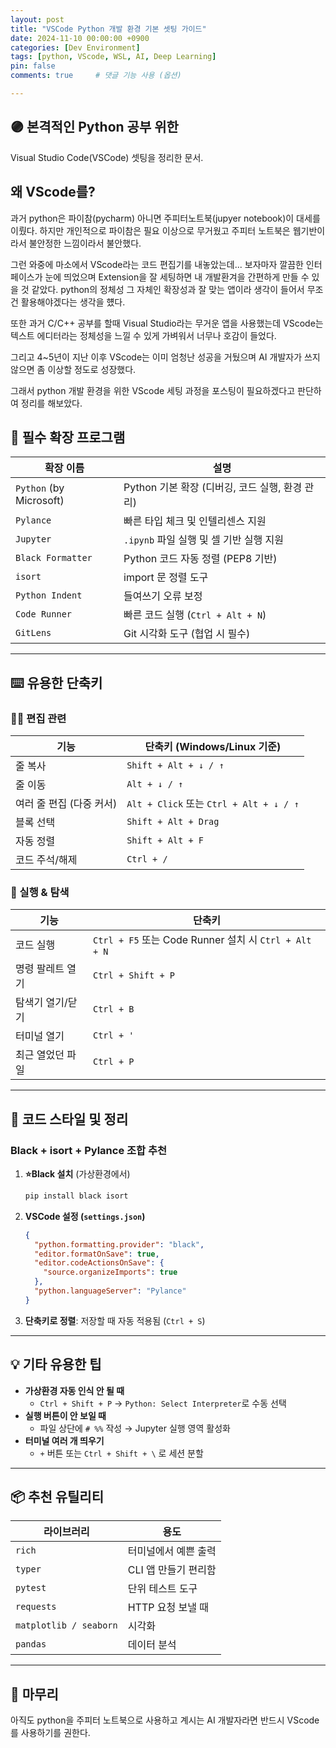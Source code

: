 ```yaml
---
layout: post
title: "VSCode Python 개발 환경 기본 셋팅 가이드"
date: 2024-11-10 00:00:00 +0900
categories: [Dev Environment]
tags: [python, VScode, WSL, AI, Deep Learning]
pin: false
comments: true     # 댓글 기능 사용 (옵션)

---
```

## 🟣 본격적인 Python 공부 위한
Visual Studio Code(VSCode) 셋팅을 정리한 문서.

## 왜 VScode를?
과거 python은 파이참(pycharm) 아니면 주피터노트북(jupyer notebook)이 대세를 이뤘다. 하지만 개인적으로 파이참은 필요 이상으로 무거웠고 주피터 노트북은 웹기반이라서 불안정한 느낌이라서 불안했다.

그런 와중에 마소에서 VScode라는 코드 편집기를 내놓았는데... 보자마자 깔끔한 인터페이스가 눈에 띄었으며 Extension을 잘 세팅하면 내 개발환겨을 간편하게 만들 수 있을 것 같았다. python의 정체성 그 자체인 확장성과 잘 맞는 앱이라 생각이 들어서 무조건 활용해야겠다는 생각을 헀다.

또한 과거 C/C++ 공부를 할때 Visual Studio라는 무거운 앱을 사용했는데 VScode는 텍스트 에디터라는 정체성을 느낄 수 있게 가벼워서 너무나 호감이 들었다.

그리고 4~5년이 지난 이후 VScode는 이미 엄청난 성공을 거뒀으며 AI 개발자가 쓰지 않으면 좀 이상할 정도로 성장했다.

그래서 python 개발 환경을 위한 VScode 세팅 과정을 포스팅이 필요하겠다고 판단하여 정리를 해보았다.


## 🔧 필수 확장 프로그램

| 확장 이름 | 설명 |
|----------|------|
| `Python` (by Microsoft) | Python 기본 확장 (디버깅, 코드 실행, 환경 관리) |
| `Pylance` | 빠른 타입 체크 및 인텔리센스 지원 |
| `Jupyter` | `.ipynb` 파일 실행 및 셀 기반 실행 지원 |
| `Black Formatter` | Python 코드 자동 정렬 (PEP8 기반) |
| `isort` | import 문 정렬 도구 |
| `Python Indent` | 들여쓰기 오류 보정 |
| `Code Runner` | 빠른 코드 실행 (`Ctrl + Alt + N`) |
| `GitLens` | Git 시각화 도구 (협업 시 필수) |

---

## ⌨️ 유용한 단축키

### 🧑‍💻 편집 관련

| 기능 | 단축키 (Windows/Linux 기준) |
|------|-----------------------------|
| 줄 복사 | `Shift + Alt + ↓ / ↑` | ⭐
| 줄 이동 | `Alt + ↓ / ↑` |
| 여러 줄 편집 (다중 커서) | `Alt + Click` 또는 `Ctrl + Alt + ↓ / ↑` |
| 블록 선택 | `Shift + Alt + Drag` |
| 자동 정렬 | `Shift + Alt + F` | ⭐⭐
| 코드 주석/해제 | `Ctrl + /` | ⭐⭐⭐⭐⭐

### 🧪 실행 & 탐색

| 기능 | 단축키 |
|------|--------|
| 코드 실행 | `Ctrl + F5` 또는 Code Runner 설치 시 `Ctrl + Alt + N` |
| 명령 팔레트 열기 | `Ctrl + Shift + P` | ⭐⭐
| 탐색기 열기/닫기 | `Ctrl + B` |
| 터미널 열기 | `Ctrl + '` | ⭐
| 최근 열었던 파일 | `Ctrl + P` | ⭐

---

## 🧹 코드 스타일 및 정리

### Black + isort + Pylance 조합 추천

1. **⭐Black 설치** (가상환경에서)

    ```bash
    pip install black isort
    ```

2. **VSCode 설정 (`settings.json`)**

    ```json
    {
      "python.formatting.provider": "black",
      "editor.formatOnSave": true,
      "editor.codeActionsOnSave": {
        "source.organizeImports": true
      },
      "python.languageServer": "Pylance"
    }
    ```

3. **단축키로 정렬**: 저장할 때 자동 적용됨 (`Ctrl + S`)

---

## 💡 기타 유용한 팁

- **가상환경 자동 인식 안 될 때**  
  - `Ctrl + Shift + P` → `Python: Select Interpreter`로 수동 선택
- **실행 버튼이 안 보일 때**  
  - 파일 상단에 `# %%` 작성 → Jupyter 실행 영역 활성화
- **터미널 여러 개 띄우기**  
  - `+` 버튼 또는 `Ctrl + Shift + \` 로 세션 분할

---

## 📦 추천 유틸리티

| 라이브러리 | 용도 |
|------------|------|
| `rich` | 터미널에서 예쁜 출력 |
| `typer` | CLI 앱 만들기 편리함 |
| `pytest` | 단위 테스트 도구 |
| `requests` | HTTP 요청 보낼 때 |
| `matplotlib / seaborn` | 시각화 |
| `pandas` | 데이터 분석 |

---

## 📝 마무리

아직도 python을 주피터 노트북으로 사용하고 계시는 AI 개발자라면 반드시 VScode를 사용하기를 권한다. 